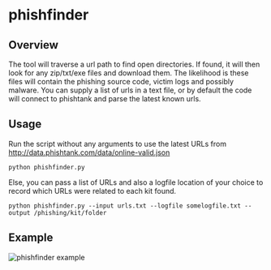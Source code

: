 # phishfinder

## Overview
The tool will traverse a url path to find open directories. If found, it will then look for any zip/txt/exe files and download them. The likelihood is these files will contain the phishing source code, victim logs and possibly malware. You can supply a list of urls in a text file, or by default the code will connect to phishtank and parse the latest known urls. 

## Usage
Run the script without any arguments to use the latest URLs from http://data.phishtank.com/data/online-valid.json
    
    python phishfinder.py

Else, you can pass a list of URLs and also a logfile location of your choice to record which URLs were related to each kit found.

    python phishfinder.py --input urls.txt --logfile somelogfile.txt --output /phishing/kit/folder

## Example

![phishfinder example](/../screenshots/render1551268365598.gif?raw=true "Phishfinder Example")

